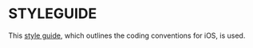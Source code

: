 STYLEGUIDE
==========

This [style guide](http://iosstyle.us), which outlines the coding conventions for iOS, is used. 

